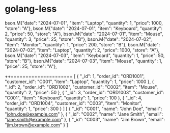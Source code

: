 # golang-less

bson.M{"date": "2024-07-01", "item": "Laptop", "quantity": 1, "price": 1000, "store": "A"},
		bson.M{"date": "2024-07-01", "item": "Keyboard", "quantity": 2, "price": 50, "store": "A"},
		bson.M{"date": "2024-07-01", "item": "Mouse", "quantity": 3, "price": 25, "store": "B"},
		bson.M{"date": "2024-07-02", "item": "Monitor", "quantity": 1, "price": 200, "store": "B"},
		bson.M{"date": "2024-07-02", "item": "Laptop", "quantity": 2, "price": 1000, "store": "A"},
		bson.M{"date": "2024-07-03", "item": "Keyboard", "quantity": 1, "price": 50, "store": "B"},
		bson.M{"date": "2024-07-03", "item": "Mouse", "quantity": 1, "price": 25, "store": "A"},

++=====================
[
    { "_id": 1, "order_id": "ORD1001", "customer_id": "C001", "item": "Laptop", "quantity": 1, "price": 1000 },
    { "_id": 2, "order_id": "ORD1002", "customer_id": "C002", "item": "Mouse", "quantity": 2, "price": 50 },
    { "_id": 3, "order_id": "ORD1003", "customer_id": "C001", "item": "Keyboard", "quantity": 1, "price": 100 },
    { "_id": 4, "order_id": "ORD1004", "customer_id": "C003", "item": "Monitor", "quantity": 1, "price": 300 }
]
[
    { "_id": "C001", "name": "John Doe", "email": "john.doe@example.com" },
    { "_id": "C002", "name": "Jane Smith", "email": "jane.smith@example.com" },
    { "_id": "C003", "name": "Jim Brown", "email": "jim.brown@example.com" }
]

